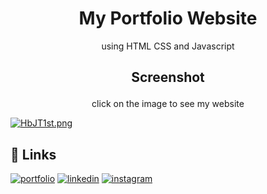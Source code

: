 # <h1 align="center"> My Portfolio Website </h1>
<p align="center" >using HTML CSS and Javascript</p>

## <p align="center" >Screenshot</p>
<p align="center" >click on the image to see my website</p>

[![HbJT1st.png](https://iili.io/HbJT1st.png)](https://abdullah-portfolio-web.vercel.app/)

## 🔗 Links
[![portfolio](https://img.shields.io/badge/my_portfolio-000?style=for-the-badge&logo=ko-fi&logoColor=white)](https://mohd-abdullah-personal-portfolio.vercel.app/)
[![linkedin](https://img.shields.io/badge/linkedin-0A66C2?style=for-the-badge&logo=linkedin&logoColor=white)](https://linkedin.com/in/mohd-abdullah-zubair)
[![instagram](https://img.shields.io/badge/instagram-1DA1F2?style=for-the-badge&logo=instagram&logoColor=white)](https://instagram.com/i_am_abdullahzubair)
